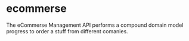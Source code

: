 # ecommerse
The eCommerse Management API performs a compound domain model progress to order a stuff from different comanies.
